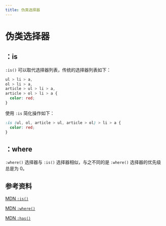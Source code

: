 ```yaml
---
title: 伪类选择器
---
```


# 伪类选择器

## ：is

`:is()` 可以取代选择器列表，传统的选择器列表如下：

```css
ul > li > a,
ol > li > a,
article > ul > li > a,
article > ol > li > a {
  color: red;
}
```

使用 `:is` 简化操作如下：

```css
:is (ul, ol, article > ul, article > ol) > li > a {
  color: red;
}
```

## ：where

`:where()` 选择器与 `:is()` 选择器相似，与之不同的是 `:where()` 选择器的优先级总是为 0。

## 参考资料

[MDN `:is()`](https://developer.mozilla.org/zh-CN/docs/Web/CSS/:is)

[MDN `:where()`](https://developer.mozilla.org/zh-CN/docs/Web/CSS/:where)

[MDN `:has()`](https://developer.mozilla.org/zh-CN/docs/Web/CSS/:has)
